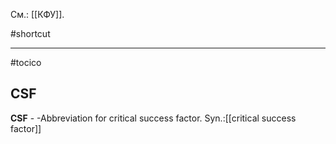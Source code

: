 См.: [[КФУ]].

#shortcut




<hr/>

#tocico

## CSF

<b>CSF</b> - -Abbreviation for critical success factor. 
Syn.:[[critical success factor]]



